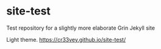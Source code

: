 # site-test
Test repository for a slightly more elaborate Grin Jekyll site

Light theme. https://cr33vey.github.io/site-test/
